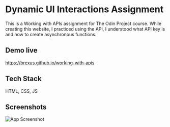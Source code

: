 
# Dynamic UI Interactions Assignment

This is a Working with APIs assignment for The Odin Project course.
While creating this website, I practiced using the API, I understood what API key is and how to create asynchronous functions.


## Demo live

https://brexus.github.io/working-with-apis


## Tech Stack

HTML, CSS, JS


## Screenshots

![App Screenshot](https://i.imgur.com/ed9e69L.png)

